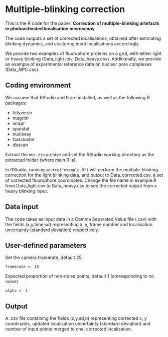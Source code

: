 # Multiple-blinking correction

This is the R code for the paper:
**Correction of multiple-blinking artefacts in photoactivated localisation microscopy**

The code outputs a set of corrected localisations, obtained after estimating blinking dynamics, and clustering input localisations accordingly.

We provide two examples of fluorophore proteins on a grid, with either light or heavy blinking (Data_light.csv, Data_heavy.csv). 
Additionally, we provide an example of experimental reference data on nuclear pore complexes (Data_NPC.csv).

## Coding environment
We assume that RStudio and R are installed, as well as the following R packages:
- tidyverse
- magrittr
- wrapr
- spatstat
- multiway
- fastcluster
- dbscan

Extract the `mbc.zip` archive and set the RStudio working directory as the extracted folder (where main.R is).

In RStudio, running `source("example.R")` will perform the multiple-blinking correction for the light blinking data, and output to Data_corrected.csv, a set of corrected fluorophore coordinates. Change the file name in example.R from Data_light.csv to Data_heavy.csv to see the corrected output from a heavy blinking input.

## Data input
The code takes as input data in a Comma Separated Value file (.csv) with the fields (x,y,time,sd) representing x, y, frame number and localisation uncertainty (standard deviation) respectively.

## User-defined parameters 
Set the camera framerate, default 25.

`framerate <- 25`

Expected proportion of non-noise points, default 1 (corresponding to no noise)

`alpha <- 1`

## Output
A .csv file containing the fields (x,y,sd,n) representing corrected x, y coordinates, updated localisation uncertainty (standard deviation) and number of input points merged to one, corrected localisation.
